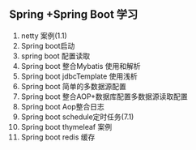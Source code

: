 ## Spring +Spring Boot 学习
1. netty 案例(1.1)  
2. Spring boot启动  
3. spring boot 配置读取  
4. Spring boot 整合Mybatis 使用和解析
5. Spring boot jdbcTemplate 使用浅析
6. Spring boot 简单的多数据源配置
7. Spring boot 整合AOP+数据库配置多数据源读取配置
8. Spring boot Aop整合日志   
9. Spring boot schedule定时任务(7.1)
10. Spring boot thymeleaf 案例
11. Spring boot redis 缓存